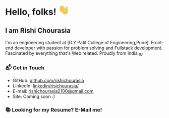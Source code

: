 
# Hello, folks! <img src="https://raw.githubusercontent.com/siddhant-roy/siddhant-roy/master/wave.gif" width="35px">

## I am **Rishi Chourasia**

<!-- ![.NET](https://img.shields.io/badge/.NET-Expert-lightblue) -->
<!-- ![C++](https://img.shields.io/badge/C++-Expert-purple) -->
<!-- ![Python](https://img.shields.io/badge/Python-Expert-lightgreen)
![HTML](https://img.shields.io/badge/HTML-Intermediate-orange)
![CSS](https://img.shields.io/badge/CSS-Intermediate-blue)
![JavaScript](https://img.shields.io/badge/JavaScript-Intermediate-yellow) -->
<!-- ![TypeScript](https://img.shields.io/badge/TypeScript-Intermediate-lightgrey) -->
<!-- ![SQL](https://img.shields.io/badge/SQL-Intermediate-red) -->

<!-- <p align="center"> <img src="https://komarev.com/ghpvc/?username=rishichourasia&label=Profile%20Views&color=118c70&style=flat" alt="lk;llk;lk;lk;lk;lk;lkrishichourasia" /> </p> -->

I'm an engineering student at [D.Y Patil College of Engineering,Pune]. Front-end developer with passion for problem solving and Fullstack development. Fascinated by everything that's Web related. Proudly from India <sub>_IN_</sub>

<!--<br />
<p align="center"> <a><img src="https://github-profile-trophy.vercel.app/?username=siddhant-roy" alt="siddhant-roy" /></a> sdfsdfsdfasfgnfghfghfghdfasdf/////</p>
<br />-->

<!--
## 🔧 Technologies & Tools
![](https://img.shields.io/badge/OS-Windows-informational?style=flat&logo=linux&logoColor=white&color=2bbc8a)
![](https://img.shields.io/badge/Editor-IntelliJ_IDEA-informational?style=flat&logo=intellij-idea&logoColor=white&color=2bbc8a)
![](https://img.shields.io/badge/Code-Python-informational?style=flat&logo=python&logoColor=white&color=2bbc8a)
![](https://img.shields.io/badge/Code-JavaScript-informational?style=flat&logo=javascript&logoColor=white&color=2bbc8a)
![](https://img.shields.io/badge/Code-Golang-informational?style=flat&logo=go&logoColor=white&color=2bbc8a)
![](https://img.shields.io/badge/Code-Make-informational?style=flat&logo=cmake&logoColor=white&color=2bbc8a)
![](https://img.shields.io/badge/Code-Vue-informational?style=flat&logo=vue.js&logoColor=white&color=2bbc8a)
![](https://img.shields.io/badge/Shell-Bash-informational?style=flat&logo=gnu-bash&logoColor=white&color=2bbc8a)
![](https://img.shields.io/badge/Tools-PostgreSQL-informational?style=flat&logo=postgresql&logoColor=white&color=2bbc8a)
![](https://img.shields.io/badge/Tools-Docker-informational?style=flat&logo=docker&logoColor=white&color=2bbc8a)
![](https://img.shields.io/badge/Tools-Kubernetes-informational?style=flat&logo=kubernetes&logoColor=white&color=2bbc8a)
![](https://img.shields.io/badge/Tools-Red_Hat_OpenShift-informational?style=flat&logo=red-hat-open-shift&logoColor=white&color=2bbc8a)
![](https://img.shields.io/badge/Cloud-Digital_Ocean-informational?style=flat&logo=digitalocean&logoColor=white&color=2bbc8a)-->

<!-- - 🔭 Currently studying: at **D.Y Patil College of Engineering,Pune**
- 🌱 Currently learning: **React.JS**
- ⚙️ Mastering: `.html`, `.css`, `.js`, `.ts`, `.jsx`, `.cs`, `.cpp`, `.py`
- 👯 I’m actively looking for **Internships** and/or **Freelance** projects -->
<!--(- 💬 I'm mostly active within the **Vue.JS**, **Node.JS** communities)-->

### 📬 Get in Touch

- GitHub: [github.com/rishichourasia][github]
- LinkedIn: [linkedin/risichourasia/][linkedin]
- E-mail: rishichourasia2100@gmail.com
- Site: Coming soon :)

### 📚 Looking for my Resume? E-Mail me!

<!-- ![Siddhant Roy's github stats](https://github-readme-stats.vercel.app/api?username=rishichourasdfsdfasdfasdfasdfsdfsdfsdfsia&iuhhhkjhungjgjhgjh asfjf w wfpw weowEshow_icons=true&hide_border=true) -->

[github]: https://github.com/rishichourasia
[site]: https://
[linkedin]: https://www.linkedin.com/in/rishi-chourasia-81a8131b2/
